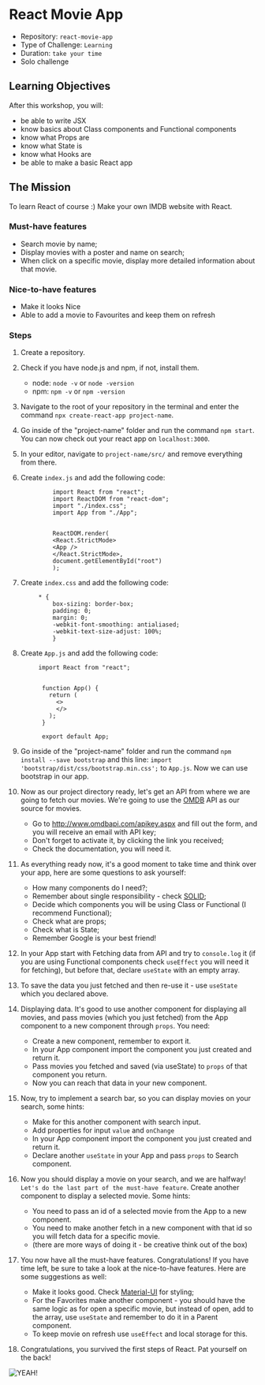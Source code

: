 # React Movie App

- Repository: `react-movie-app`
- Type of Challenge: `Learning`
- Duration: `take your time`
- Solo challenge

## Learning Objectives 
After this workshop, you will:
- be able to write JSX
- know basics about Class components and Functional components
- know what Props are
- know what State is
- know what Hooks are
- be able to make a basic React app

## The Mission
To learn React of course :) Make your own IMDB website with React.

### Must-have features

- Search movie by name;
- Display movies with a poster and name on search;
- When click on a specific movie, display more detailed information about that movie.


### Nice-to-have features
- Make it looks Nice
- Able to add a movie to Favourites and keep them on refresh 


### Steps
1. Create a repository.
2. Check if you have node.js and npm, if not, install them.
    - node: <code>node -v</code> or <code>node -version</code>
    - npm: <code>npm -v</code> or <code>npm -version</code>
3. Navigate to the root of your repository in the terminal and enter the command <code>npx create-react-app project-name</code>.
4. Go inside of the "project-name" folder and run the command <code>npm start</code>. You can now check out your react app on <code>localhost:3000</code>.
5. In your editor, navigate to <code>project-name/src/</code> and remove everything from there.
6. Create <code>index.js</code> and add the following code:

                import React from "react"; 
                import ReactDOM from "react-dom";
                import "./index.css";
                import App from "./App";
                
                                                    
                ReactDOM.render(
                <React.StrictMode>
                <App />
                </React.StrictMode>,
                document.getElementById("root")
                );
7. Create <code>index.css</code> and add the following code:    

            * {
                box-sizing: border-box;
                padding: 0;
                margin: 0;
                -webkit-font-smoothing: antialiased;
                -webkit-text-size-adjust: 100%;
                }
8. Create <code>App.js</code> and add the following code:
   
            import React from "react";
             
             
             function App() {
               return (
                 <>
                 </>
               );
             }
             
             export default App;
             
9. Go inside of the "project-name" folder and run the command <code>npm install --save bootstrap</code> and this line: <code>import 'bootstrap/dist/css/bootstrap.min.css';</code> to <code>App.js</code>. Now we can use bootstrap in our app.        
10. Now as our project directory ready, let's get an API from where we are going to fetch our movies. We're going to use the [OMDB](http://www.omdbapi.com) API as our source for movies.
    - Go to http://www.omdbapi.com/apikey.aspx and fill out the form, and you will receive an email with API key;
    - Don't forget to activate it, by clicking the link you received;
    - Check the documentation, you will need it.
11. As everything ready now, it's a good moment to take time and think over your app, here are some questions to ask yourself:
    - How many components do I need?;
    - Remember about single responsibility - check [SOLID](https://samueleresca.net/solid-principles-using-typescript/);
    - Decide which components you will be using Class or Functional (I recommend Functional);
    - Check what are props;
    - Check what is State;
    - Remember Google is your best friend!
12. In your App start with Fetching data from API and try to <code>console.log</code> it (if you are using Functional components check <code>useEffect</code> you will need it for fetching), but before that, declare <code>useState</code> with an empty array.
13. To save the data you just fetched and then re-use it - use <code>useState</code> which you declared above.
14. Displaying data. It's good to use another component for displaying all movies, and pass movies (which you just fetched) from the App component to a new component through <code>props</code>.
You need:
    - Create a new component, remember to export it.
    - In your App component import the component you just created and return it.
    - Pass movies you fetched and saved (via useState) to <code>props</code> of that component you return.
    - Now you can reach that data in your new component.
15. Now, try to implement a search bar, so you can display movies on your search, some hints:
    - Make for this another component with search input.
    - Add properties for input <code>value</code> and <code>onChange</code>
    - In your App component import the component you just created and return it.
    - Declare another <code>useState</code> in your App and pass <code>props</code> to Search component.
16. Now you should display a movie on your search, and we are halfway! `Let's do the last part of the must-have feature`.
Create another component to display a selected movie. Some hints:
    - You need to pass an id of a selected movie from the App to a new component.
    - You need to make another fetch in a new component with that id so you will fetch data for a specific movie.
    - (there are more ways of doing it - be creative think out of the box)
17. You now have all the must-have features. Congratulations! If you have time left, be sure to take a look at the nice-to-have features. Here are some suggestions as well:
    - Make it looks good. Check [Material-UI](https://samueleresca.net/solid-principles-using-typescript/) for styling;
    - For the Favorites make another component - you should have the same logic as for open a specific movie, but instead of open, add to the array, use <code>useState</code> and remember to do it in a Parent component.
    - To keep movie on refresh use <code>useEffect</code> and local storage for this.
18. Congratulations, you survived the first steps of React. Pat yourself on the back!




![YEAH!](https://media.giphy.com/media/KZwhBE8csqcl2Grept/giphy.gif)

